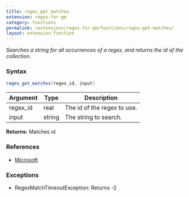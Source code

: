 ```yaml
---
title: regex_get_matches
extension: regex-for-gm
category: functions
permalink: /extensions/regex-for-gm/functions/regex-get-matches/
layout: extension-function
---
```


_Searches a string for all occurrences of a regex, and returns the id of the collection._

### Syntax ###
```cs
regex_get_matches(regex_id, input)
```

| Argument | Type | Description |
| --- | --- | --- |
| regex_id | real | The id of the regex to use. |
| input | string | The string to search. |

**Returns:** Matches id

### References ###

* [Microsoft](https://docs.microsoft.com/en-us/dotnet/api/system.text.regularexpressions.regex.matches?view=netframework-4.7#System_Text_RegularExpressions_Regex_Matches_System_String_)

### Exceptions ###

* RegexMatchTimeoutException: Returns -2

